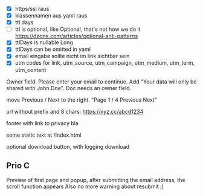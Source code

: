- [x] https/ssl raus
- [x] klassennamen aus yaml raus
- [x] ttl days
- [ ] ttl is optional, like Optional<Long>, that's not how we do it https://dzone.com/articles/optional-anti-patterns
- [x] ttlDays is nullable Long
- [x] ttlDays can be omitted in yaml
- [x] email eingabe sollte nicht im link sichtbar sein
- [X] utm codes for link, utm_source, utm_campaign, utm_medium, utm_term, utm_content

Owner field: Please enter your email to continue. Add "Your data will only be shared with John Doe".
Doc needs an owner field.

move Previous / Next to the right. "Page 1 / 4 Previous Next"


url without prefix and 8 chars: https://xyz.cc/abcd1234

footer with link to privacy bla

some static text at /index.html

optional download button, with logging download

## Prio C

Preview of first page and popup, after submitting the email address, the scroll function appears
Also no more warning about resubmit ;)